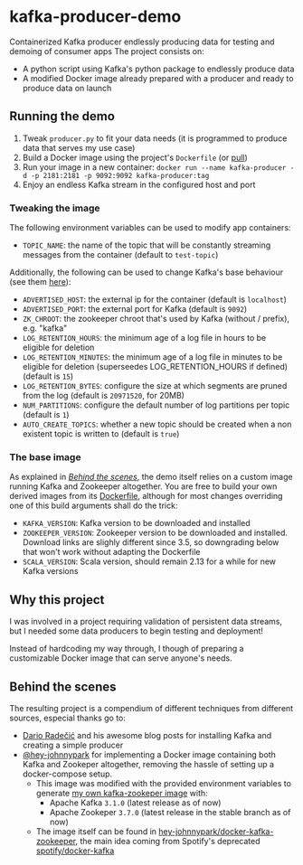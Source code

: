 # kafka-producer-demo
Containerized Kafka producer endlessly producing data for testing and demoing of consumer apps
The project consists on:
- A python script using Kafka's python package to endlessly produce data
- A modified Docker image already prepared with a producer and ready to produce data on launch

## Running the demo

1. Tweak `producer.py` to fit your data needs (it is programmed to produce data that serves my use case)
2. Build a Docker image using the project's `Dockerfile` (or [pull](https://hub.docker.com/r/ulitol97/kafka-producer))
3. Run your image in a new container: `docker run --name kafka-producer -d -p 2181:2181 -p 9092:9092 kafka-producer:tag`
4. Enjoy an endless Kafka stream in the configured host and port

### Tweaking the image
The following environment variables can be used to modify app containers:
- `TOPIC_NAME`: the name of the topic that will be constantly streaming messages from the container (default to `test-topic`)

Additionally, the following can be used to change Kafka's base behaviour (see them [here](https://github.com/ulitol97/kafka-producer-demo/blob/ec91b3a889d3ed2decf0e5fcabf6df21df56f31f/kafka-zookeeper/assets/scripts/start-kafka.sh#L3)):
- `ADVERTISED_HOST`: the external ip for the container (default is `localhost`)
- `ADVERTISED_PORT`: the external port for Kafka (default is `9092`)
- `ZK_CHROOT`: the zookeeper chroot that's used by Kafka (without / prefix), e.g. "kafka"
- `LOG_RETENTION_HOURS`: the minimum age of a log file in hours to be eligible for deletion
- `LOG_RETENTION_MINUTES`: the minimum age of a log file in minutes to be eligible for deletion (superseedes LOG_RETENTION_HOURS if defined) (default is `15`)
- `LOG_RETENTION_BYTES`: configure the size at which segments are pruned from the log (default is `20971520`, for 20MB)
- `NUM_PARTITIONS`: configure the default number of log partitions per topic (default is `1`)
- `AUTO_CREATE_TOPICS`: whether a new topic should be created when a non existent topic is written to (default is `true`)



### The base image
As explained in [_Behind the scenes_](#behind-the-scenes), the demo itself relies on a custom image running Kafka and Zookeeper altogether. You are free to build your own derived images from its [Dockerfile](https://github.com/ulitol97/kafka-producer-demo/blob/main/kafka-zookeeper/Dockerfile), although for most changes overriding one of this build arguments shall do the trick:
- `KAFKA_VERSION`: Kafka version to be downloaded and installed
- `ZOOKEEPER_VERSION`: Zookeeper version to be downloaded and installed. Download links are slighly different since 3.5, so downgrading below that won't work without adapting the Dockerfile
- `SCALA_VERSION`: Scala version, should remain 2.13 for a while for new Kafka versions

## Why this project
I was involved in a project requiring validation of persistent data streams, but I needed some data producers to begin testing and deployment!

Instead of hardcoding my way through, I though of preparing a customizable Docker image that can serve anyone's needs.

## Behind the scenes
The resulting project is a compendium of different techniques from different sources,
especial thanks go to:
- [Dario Radečić](https://betterdatascience.com/author/dario/) and his awesome blog posts for installing Kafka and creating a simple producer
- [@hey-johnnypark](https://github.com/hey-johnnypark) for implementing a Docker image containing both Kafka and Zookeper altogether, removing the hassle of setting up a docker-compose setup.
  * This image was modified with the provided environment variables to generate [my own kafka-zookeper image](https://hub.docker.com/r/ulitol97/kafka-zookeeper) with:
    - Apache Kafka `3.1.0` (latest release as of now)
    - Apache Zookeper `3.7.0` (latest release in the stable branch as of now)
  * The image itself can be found in [hey-johnnypark/docker-kafka-zookeeper](https://github.com/hey-johnnypark/docker-kafka-zookeeper), the main idea coming from Spotify's deprecated [spotify/docker-kafka](https://github.com/spotify/docker-kafka)
